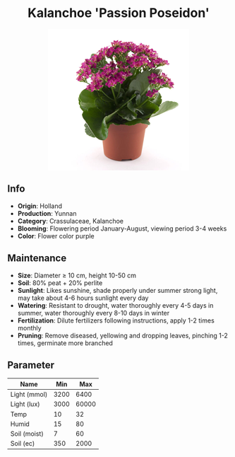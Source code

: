 <h1 align='center'>Kalanchoe 'Passion Poseidon'</h1>
<p align="center">
    <img 
        align='center'
        width='320'
        src="../images/kalanchoe passion poseidon.png" 
        alt='Kalanchoe 'Passion Poseidon'' />
</p>

## Info

 - **Origin**: Holland
 - **Production**: Yunnan
 - **Category**: Crassulaceae, Kalanchoe
 - **Blooming**: Flowering period January-August, viewing period 3-4 weeks
 - **Color**: Flower color purple

## Maintenance

 - **Size**: Diameter ≥ 10 cm, height 10-50 cm
 - **Soil**: 80% peat + 20% perlite
 - **Sunlight**: Likes sunshine, shade properly under summer strong light, may take about 4-6 hours sunlight every day
 - **Watering**: Resistant to drought, water thoroughly every 4-5 days in summer, water thoroughly every 8-10 days in winter
 - **Fertilization**: Dilute fertilizers following instructions, apply 1-2 times monthly
 - **Pruning**: Remove diseased, yellowing and dropping leaves, pinching 1-2 times, germinate more branched

## Parameter

| Name         | Min  | Max   |
|--------------|------|-------|
| Light (mmol) | 3200 | 6400  |
| Light (lux)  | 3000 | 60000 |
| Temp         | 10    | 32    |
| Humid        | 15   | 80    |
| Soil (moist) | 7   | 60    |
| Soil (ec)    | 350  | 2000  |